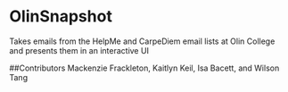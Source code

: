 # OlinSnapshot
Takes emails from the HelpMe and CarpeDiem email lists at Olin College and presents them in an interactive UI

##Contributors
Mackenzie Frackleton, Kaitlyn Keil, Isa Bacett, and Wilson Tang
